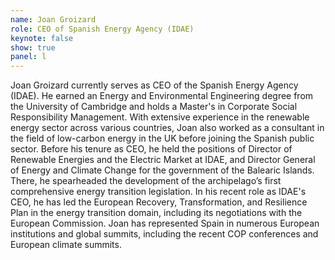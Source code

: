 ```yaml
---
name: Joan Groizard
role: CEO of Spanish Energy Agency (IDAE)
keynote: false
show: true
panel: l
---
```


Joan Groizard currently serves as CEO of the Spanish Energy Agency (IDAE). He earned an Energy and Environmental Engineering degree from the University of Cambridge and holds a Master's in Corporate Social Responsibility Management. With extensive experience in the renewable energy sector across various countries, Joan also worked as a consultant in the field of low-carbon energy in the UK before joining the Spanish public sector. Before his tenure as CEO, he held the positions of Director of Renewable Energies and the Electric Market at IDAE, and Director General of Energy and Climate Change for the government of the Balearic Islands. There, he spearheaded the development of the archipelago’s first comprehensive energy transition legislation. In his recent role as IDAE's CEO, he has led the European Recovery, Transformation, and Resilience Plan in the energy transition domain, including its negotiations with the European Commission. Joan has represented Spain in numerous European institutions and global summits, including the recent COP conferences and European climate summits.
